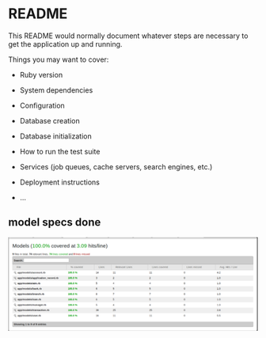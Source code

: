 # README

This README would normally document whatever steps are necessary to get the
application up and running.

Things you may want to cover:

* Ruby version

* System dependencies

* Configuration

* Database creation

* Database initialization

* How to run the test suite

* Services (job queues, cache servers, search engines, etc.)

* Deployment instructions

* ...
<h2> model specs done </h2>
<img src="app/assets/images/Screenshot from 2018-10-17 06-06-16.png" >